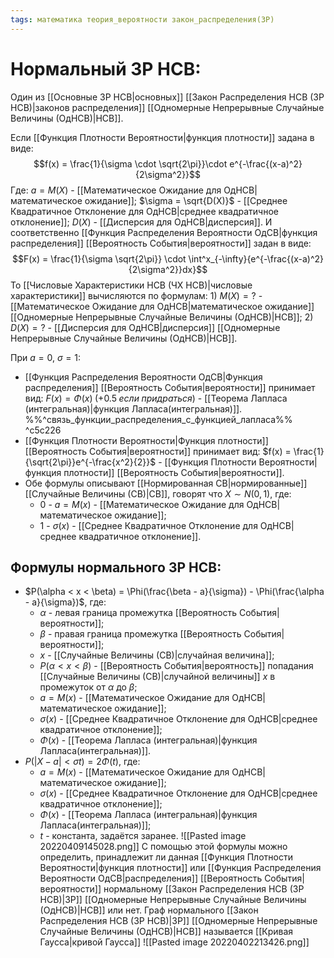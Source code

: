 ```yaml
---
tags: математика теория_вероятности закон_распределения(ЗР)
---
```

# Нормальный ЗР НСВ:
Один из [[Основные ЗР НСВ|основных]] [[Закон Распределения НСВ (ЗР НСВ)|законов распределения]] [[Одномерные Непрерывные Случайные Величины (ОдНСВ)|НСВ]].

Если [[Функция Плотности Вероятности|функция плотности]]  задана в виде:
$$f(x) = \frac{1}{\sigma \cdot \sqrt{2\pi}}\cdot e^{-\frac{(x-a)^2}{2\sigma^2}}$$Где:
	$a = M(X)$ - [[Математическое Ожидание для ОдНСВ|математическое ожидание]];
	$\sigma = \sqrt{D(X)}$ - [[Среднее Квадратичное Отклонение для ОдНСВ|среднее квадратичное отклонение]];
	$D(X)$ - [[Дисперсия для ОдНСВ|дисперсия]].
И соответственно [[Функция Распределения Вероятности ОдСВ|функция распределения]] [[Вероятность События|вероятности]] задан в виде:
$$F(x) = \frac{1}{\sigma \sqrt{2\pi}} \cdot \int^x_{-\infty}{e^{-\frac{(x-a)^2}{2\sigma^2}}dx}$$
То [[Числовые Характеристики НСВ (ЧХ НСВ)|числовые характеристики]] вычисляются по формулам:
	1) $M(X) = ?$ - [[Математическое Ожидание для ОдНСВ|математическое ожидание]] [[Одномерные Непрерывные Случайные Величины (ОдНСВ)|НСВ]];
	2) $D(X) = ?$ - [[Дисперсия для ОдНСВ|дисперсия]] [[Одномерные Непрерывные Случайные Величины (ОдНСВ)|НСВ]].

При $a = 0$, $\sigma = 1$:
* [[Функция Распределения Вероятности ОдСВ|Функция распределения]] [[Вероятность События|вероятности]] принимает вид: $F(x) = \Phi(x)\;(+0.5\;если\;придраться)$ - [[Теорема Лапласа (интегральная)|функция Лапласа(интегральная)]]. %%^связь_функции_распределения_с_функцией_лапласа%% ^c5c226
* [[Функция Плотности Вероятности|Функция плотности]] [[Вероятность События|вероятности]] принимает вид: $f(x) = \frac{1}{\sqrt{2\pi}}e^{-\frac{x^2}{2}}$ - [[Функция Плотности Вероятности|функция плотности]] [[Вероятность События|вероятности]].
* Обе формулы описывают [[Нормированная СВ|нормированные]] [[Случайные Величины (СВ)|СВ]], говорят что $X \sim N(0,1)$, где:
	* $0$ - $a = M(x)$ - [[Математическое Ожидание для ОдНСВ|математическое ожидание]];
	* $1$ - $\sigma(x)$ - [[Среднее Квадратичное Отклонение для ОдНСВ|среднее квадратичное отклонение]].

## Формулы нормального ЗР НСВ:
* $P(\alpha < x < \beta) = \Phi(\frac{\beta - a}{\sigma}) - \Phi(\frac{\alpha - a}{\sigma})$, где:
	* $\alpha$ - левая граница промежутка [[Вероятность События|вероятности]];
	* $\beta$ - правая граница промежутка [[Вероятность События|вероятности]];
	* $x$ - [[Случайные Величины (СВ)|случайная величина]];
	* $P(\alpha < x < \beta)$ - [[Вероятность События|вероятность]] попадания [[Случайные Величины (СВ)|случайной величины]] $x$ в промежуток от $\alpha$ до $\beta$;
	* $a = M(x)$ - [[Математическое Ожидание для ОдНСВ|математическое ожидание]];
	* $\sigma(x)$ - [[Среднее Квадратичное Отклонение для ОдНСВ|среднее квадратичное отклонение]];
	* $\Phi(x)$ - [[Теорема Лапласа (интегральная)|функция Лапласа(интегральная)]].
* $P(|X-a|<\sigma t) = 2\Phi(t)$, где:
	* $a = M(x)$ - [[Математическое Ожидание для ОдНСВ|математическое ожидание]];
	* $\sigma(x)$ - [[Среднее Квадратичное Отклонение для ОдНСВ|среднее квадратичное отклонение]];
	* $\Phi(x)$ - [[Теорема Лапласа (интегральная)|функция Лапласа(интегральная)]];
	* $t$ - константа, задаётся заранее.
![[Pasted image 20220409145028.png]]
	С помощью этой формулы можно определить, принадлежит ли данная [[Функция Плотности Вероятности|функция плотности]] или [[Функция Распределения Вероятности ОдСВ|распределения]] [[Вероятность События|вероятности]] нормальному [[Закон Распределения НСВ (ЗР НСВ)|ЗР]] [[Одномерные Непрерывные Случайные Величины (ОдНСВ)|НСВ]] или нет.
Граф нормального [[Закон Распределения НСВ (ЗР НСВ)|ЗР]] [[Одномерные Непрерывные Случайные Величины (ОдНСВ)|НСВ]] называется [[Кривая Гаусса|кривой Гаусса]]
![[Pasted image 20220402213426.png]]